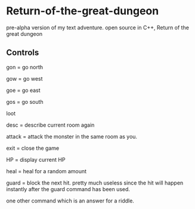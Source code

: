 # Return-of-the-great-dungeon
pre-alpha version of my text adventure. open source in C++, Return of the great dungeon

Controls
--------
gon = go north

gow = go west

goe = go east

gos = go south

loot

desc = describe current room again

attack = attack the monster in the same room as you.

exit = close the game

HP = display current HP

heal = heal for a random amount

guard = block the next hit. pretty much useless since the hit will happen instantly after the guard command has been used.

one other command which is an answer for a riddle.

